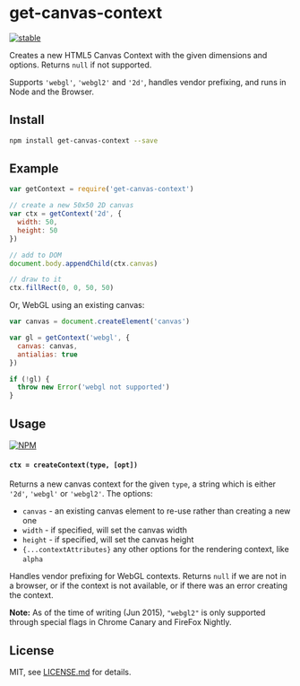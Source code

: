 # get-canvas-context

[![stable](http://badges.github.io/stability-badges/dist/stable.svg)](http://github.com/badges/stability-badges)

Creates a new HTML5 Canvas Context with the given dimensions and options. Returns `null` if not supported.

Supports `'webgl'`, `'webgl2'` and `'2d'`, handles vendor prefixing, and runs in Node and the Browser.

## Install

```sh
npm install get-canvas-context --save
```

## Example

```js
var getContext = require('get-canvas-context')

// create a new 50x50 2D canvas
var ctx = getContext('2d', {
  width: 50,
  height: 50
})

// add to DOM
document.body.appendChild(ctx.canvas)

// draw to it
ctx.fillRect(0, 0, 50, 50)
```

Or, WebGL using an existing canvas:

```js
var canvas = document.createElement('canvas')

var gl = getContext('webgl', {
  canvas: canvas,
  antialias: true
})

if (!gl) {
  throw new Error('webgl not supported')
}
```

## Usage

[![NPM](https://nodei.co/npm/get-canvas-context.png)](https://www.npmjs.com/package/get-canvas-context)

#### `ctx = createContext(type, [opt])`

Returns a new canvas context for the given `type`, a string which is either `'2d'`, `'webgl'` or `'webgl2'`. The options:

- `canvas` - an existing canvas element to re-use rather than creating a new one
- `width` - if specified, will set the canvas width
- `height` - if specified, will set the canvas height
- `{...contextAttributes}` any other options for the rendering context, like `alpha`

Handles vendor prefixing for WebGL contexts. Returns `null` if we are not in a browser, or if the context is not available, or if there was an error creating the context.

**Note:** As of the time of writing (Jun 2015), `"webgl2"` is only supported through special flags in Chrome Canary and FireFox Nightly.

## License

MIT, see [LICENSE.md](http://github.com/Jam3/get-canvas-context/blob/master/LICENSE.md) for details.
